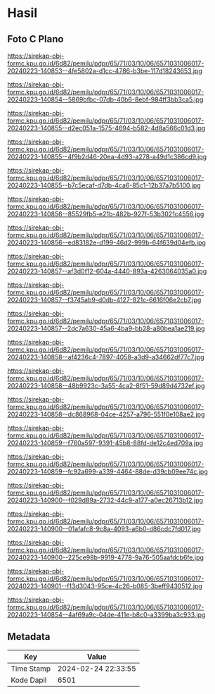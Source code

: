 # Hasil

## Foto C Plano

https://sirekap-obj-formc.kpu.go.id/6d82/pemilu/pdpr/65/71/03/10/06/6571031006017-20240223-140853--4fe5802a-d1cc-4786-b3be-117d18243653.jpg

https://sirekap-obj-formc.kpu.go.id/6d82/pemilu/pdpr/65/71/03/10/06/6571031006017-20240223-140854--5869bfbc-07db-40b6-8ebf-984ff3bb3ca5.jpg

https://sirekap-obj-formc.kpu.go.id/6d82/pemilu/pdpr/65/71/03/10/06/6571031006017-20240223-140855--d2ec051a-1575-4694-b582-4d8a566c01d3.jpg

https://sirekap-obj-formc.kpu.go.id/6d82/pemilu/pdpr/65/71/03/10/06/6571031006017-20240223-140855--4f9b2d46-20ea-4d93-a278-a49d1c386cd9.jpg

https://sirekap-obj-formc.kpu.go.id/6d82/pemilu/pdpr/65/71/03/10/06/6571031006017-20240223-140855--b7c5ecaf-d7db-4ca6-85c1-12b37a7b5100.jpg

https://sirekap-obj-formc.kpu.go.id/6d82/pemilu/pdpr/65/71/03/10/06/6571031006017-20240223-140856--85529fb5-e21b-482b-927f-53b3021c4556.jpg

https://sirekap-obj-formc.kpu.go.id/6d82/pemilu/pdpr/65/71/03/10/06/6571031006017-20240223-140856--ed83182e-d199-46d2-999b-64f639d04efb.jpg

https://sirekap-obj-formc.kpu.go.id/6d82/pemilu/pdpr/65/71/03/10/06/6571031006017-20240223-140857--af3d0f12-604a-4440-893a-4263064035a0.jpg

https://sirekap-obj-formc.kpu.go.id/6d82/pemilu/pdpr/65/71/03/10/06/6571031006017-20240223-140857--f3745ab9-d0db-4127-821c-6616f06e2cb7.jpg

https://sirekap-obj-formc.kpu.go.id/6d82/pemilu/pdpr/65/71/03/10/06/6571031006017-20240223-140857--2dc7a630-45a6-4ba9-bb28-a80bea1ae219.jpg

https://sirekap-obj-formc.kpu.go.id/6d82/pemilu/pdpr/65/71/03/10/06/6571031006017-20240223-140858--af4236c4-7897-4058-a3d9-a34662df77c7.jpg

https://sirekap-obj-formc.kpu.go.id/6d82/pemilu/pdpr/65/71/03/10/06/6571031006017-20240223-140858--48b9923c-3a55-4ca2-8f51-59d89d4732ef.jpg

https://sirekap-obj-formc.kpu.go.id/6d82/pemilu/pdpr/65/71/03/10/06/6571031006017-20240223-140858--dc868968-04ce-4257-a796-551f0e108ae2.jpg

https://sirekap-obj-formc.kpu.go.id/6d82/pemilu/pdpr/65/71/03/10/06/6571031006017-20240223-140859--f760a597-9391-45b8-88fd-de12c4ed709a.jpg

https://sirekap-obj-formc.kpu.go.id/6d82/pemilu/pdpr/65/71/03/10/06/6571031006017-20240223-140859--fc92a699-a339-4464-88de-d39cb09ee74c.jpg

https://sirekap-obj-formc.kpu.go.id/6d82/pemilu/pdpr/65/71/03/10/06/6571031006017-20240223-140900--f029d89a-2732-44c9-a177-a0ec26713b12.jpg

https://sirekap-obj-formc.kpu.go.id/6d82/pemilu/pdpr/65/71/03/10/06/6571031006017-20240223-140900--01afafc8-9c8a-4093-a6b0-d86cdc7fd017.jpg

https://sirekap-obj-formc.kpu.go.id/6d82/pemilu/pdpr/65/71/03/10/06/6571031006017-20240223-140900--225ce98b-9919-4778-9a76-505aafdcb6fe.jpg

https://sirekap-obj-formc.kpu.go.id/6d82/pemilu/pdpr/65/71/03/10/06/6571031006017-20240223-140901--f13d3043-95ce-4c26-b085-3beff9430512.jpg

https://sirekap-obj-formc.kpu.go.id/6d82/pemilu/pdpr/65/71/03/10/06/6571031006017-20240223-140854--4af69a9c-04de-411e-b8c0-a3399ba3c933.jpg


## Metadata

| Key        | Value               |
| ---------- | ------------------- |
| Time Stamp | 2024-02-24 22:33:55 |
| Kode Dapil | 6501                |



